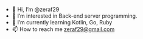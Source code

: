 - 👋 Hi, I’m @zeraf29
- 👀 I’m interested in Back-end server programming. 
- 🌱 I’m currently learning Kotlin, Go, Ruby
- 📫 How to reach me zeraf29@gmail.com

<!---
zeraf29/zeraf29 is a ✨ special ✨ repository because its `README.md` (this file) appears on your GitHub profile.
You can click the Preview link to take a look at your changes.

- 💞️ I’m looking to collaborate on ...
--->
